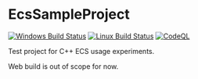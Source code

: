 # EcsSampleProject

[![Windows Build Status](https://github.com/KonH/EcsSampleProject/actions/workflows/windows-build.yml/badge.svg)](https://github.com/KonH/EcsSampleProject/actions/workflows/windows-build.yml)
[![Linux Build Status](https://github.com/KonH/EcsSampleProject/actions/workflows/linux-build.yml/badge.svg)](https://github.com/KonH/EcsSampleProject/actions/workflows/linux-build.yml)
[![CodeQL](https://github.com/KonH/EcsSampleProject/actions/workflows/codeql-analysis.yml/badge.svg)](https://github.com/KonH/EcsSampleProject/actions/workflows/codeql-analysis.yml)

Test project for C++ ECS usage experiments.

Web build is out of scope for now.

